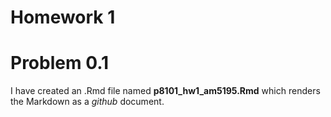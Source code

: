 Homework 1
================

# Problem 0.1

I have created an .Rmd file named **p8101\_hw1\_am5195.Rmd** which
renders the Markdown as a *github* document.
